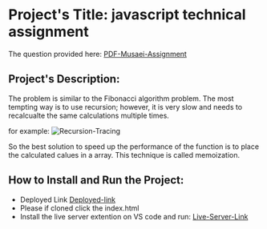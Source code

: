 # Project's Title: javascript technical assignment

The question provided here:
[PDF-Musaei-Assignment](Technical%20Test%20-%20Musaei%20V1.2.pdf)

## Project's Description:

The problem is similar to the Fibonacci algorithm problem. The most tempting way is to use recursion; however, it is very slow and needs to recalcualte the same calculations multiple times.

for example: ![Recursion-Tracing](https://willrosenbaum.com/assets/img/recursive-fibonacci/tree.png)

So the best solution to speed up the performance of the function is to place the calculated calues in a array. This technique is called memoization.

## How to Install and Run the Project:

- Deployed Link [Deployed-link]()
- Please if cloned click the index.html
- Install the live server extention on VS code and run: [Live-Server-Link](https://marketplace.visualstudio.com/items?itemName=ritwickdey.LiveServer)
